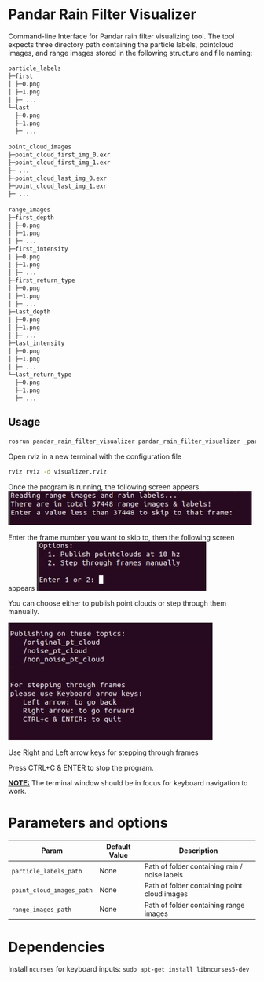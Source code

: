 # Pandar Rain Filter Visualizer

Command-line Interface for Pandar rain filter visualizing tool. The tool expects three directory path containing the particle labels, pointcloud images, and range images stored in the following structure and file naming:

```
particle_labels
├─first
│ ├─0.png
│ ├─1.png
│ ├─ ...
└─last
  ├─0.png
  ├─1.png
  ├─ ...

point_cloud_images
├─point_cloud_first_img_0.exr
├─point_cloud_first_img_1.exr
├─ ...
├─point_cloud_last_img_0.exr
├─point_cloud_last_img_1.exr
├─ ...

range_images
├─first_depth
│ ├─0.png
│ ├─1.png
│ ├─ ...
├─first_intensity
│ ├─0.png
│ ├─1.png
│ ├─ ...
├─first_return_type
│ ├─0.png
│ ├─1.png
│ ├─ ...
├─last_depth
│ ├─0.png
│ ├─1.png
│ ├─ ...
├─last_intensity
│ ├─0.png
│ ├─1.png
│ ├─ ...
└─last_return_type
  ├─0.png
  ├─1.png
  ├─ ...

```
## Usage

```sh
rosrun pandar_rain_filter_visualizer pandar_rain_filter_visualizer _particle_labels_path:=[particle labels path]  _point_cloud_images_path:=[point cloud images path]  _range_images_path:=[range images path]
```
Open rviz in a new terminal with the configuration file
```sh
rviz rviz -d visualizer.rviz
```

Once the program is running, the following screen appears
![Alt text](images/usage1.png?raw=true "Title")

Enter the frame number you want to skip to, then the following screen appears
![Alt text](images/usage2.png?raw=true "Title")

You can choose either to publish point clouds or step through them manually.


![Alt text](images/usage3.png?raw=true "Title")

Use Right and Left arrow keys for stepping through frames

Press CTRL+C & ENTER to stop the program.

<u>**NOTE:**</u> The terminal window should be in focus for keyboard navigation to work.

# Parameters and options

 |Param|Default Value|Description|
 |---|---|---|
 |`particle_labels_path`|None|Path of folder containing rain / noise labels|
 |`point_cloud_images_path`|None|Path of folder containing point cloud images|
 |`range_images_path`|None|Path of folder containing range images|


# Dependencies

Install `ncurses` for keyboard inputs: `sudo apt-get install libncurses5-dev`
